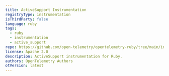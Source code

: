 ```yaml
---
title: ActiveSupport Instrumentation
registryType: instrumentation
isThirdParty: false
language: ruby
tags:
  - ruby
  - instrumentation
  - active_support
repo: https://github.com/open-telemetry/opentelemetry-ruby/tree/main/instrumentation/active_support
license: Apache 2.0
description: ActiveSupport instrumentation for Ruby.
authors: OpenTelemetry Authors
otVersion: latest
---
```

